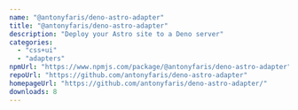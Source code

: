 ```yaml
---
name: "@antonyfaris/deno-astro-adapter"
title: "@antonyfaris/deno-astro-adapter"
description: "Deploy your Astro site to a Deno server"
categories:
  - "css+ui"
  - "adapters"
npmUrl: "https://www.npmjs.com/package/@antonyfaris/deno-astro-adapter"
repoUrl: "https://github.com/antonyfaris/deno-astro-adapter"
homepageUrl: "https://github.com/antonyfaris/deno-astro-adapter/"
downloads: 8
---
```

